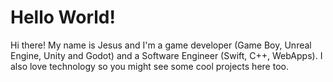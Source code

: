 # Hello World!

Hi there! My name is Jesus and I'm a game developer (Game Boy, Unreal Engine, Unity and Godot) and a Software Engineer (Swift, C++, WebApps). I also love technology so you might see some cool projects here too.